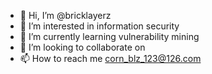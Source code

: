 - 👋 Hi, I’m @bricklayerz
- 👀 I’m interested in information security
- 🌱 I’m currently learning vulnerability mining
- 💞️ I’m looking to collaborate on 
- 📫 How to reach me corn_blz_123@126.com

<!---
bricklayerz/bricklayerz is a ✨ special ✨ repository because its `README.md` (this file) appears on your GitHub profile.
You can click the Preview link to take a look at your changes.
--->
